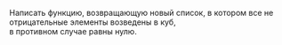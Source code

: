 Написать функцию, возвращающую новый список, в котором все не отрицательные элементы возведены в куб,  
в противном случае равны нулю.
